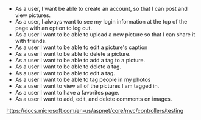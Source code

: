 * As a user, I want be able to create an account, so that I can post and view pictures.
* As a user, I always want to see my login information at the top of the page with an option to log out.
* As a user I want to be able to upload a new picture so that I can share it with friends.
* As a user I want to be able to edit a picture's caption
* As a user I want to be able to delete a picture.
* As a user I want to be able to add a tag to a picture.
* As a user I want to be able to delete a tag.
* As a user I want to be able to edit a tag.
* As a user I want to be able to tag people in my photos
* As a user I want to view all of the pictures I am tagged in.
* As a user I want to have a favorites page.
* As a user I want to add, edit, and delete comments on images.


https://docs.microsoft.com/en-us/aspnet/core/mvc/controllers/testing